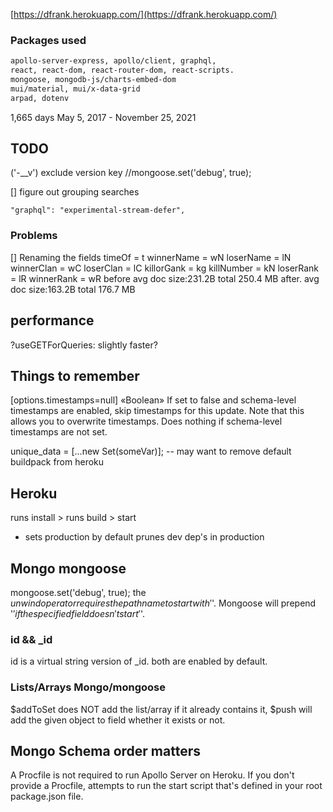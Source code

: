 
[https://dfrank.herokuapp.com/](https://dfrank.herokuapp.com/)

### Packages used

```md
apollo-server-express, apollo/client, graphql, 
react, react-dom, react-router-dom, react-scripts.
mongoose, mongodb-js/charts-embed-dom
mui/material, mui/x-data-grid
arpad, dotenv
```

1,665 days May 5, 2017 - November 25, 2021


## TODO

('-__v') exclude version key
  //mongoose.set('debug', true);


[] figure out grouping searches

    "graphql": "experimental-stream-defer",


### Problems

[] Renaming the fields
timeOf = t
winnerName = wN
loserName = lN
winnerClan = wC
loserClan = lC
killorGank = kg
killNumber = kN
loserRank = lR
winnerRank = wR
before avg doc size:231.2B total 250.4 MB
after. avg doc size:163.2B total 176.7 MB


## performance
  ?useGETForQueries: slightly faster?
  


## Things to remember

[options.timestamps=null] «Boolean» If set to false and schema-level timestamps are enabled, skip timestamps for this update. Note that this allows you to overwrite timestamps. Does nothing if schema-level timestamps are not set.

 unique_data = [...new Set(someVar)];
 -- may want to remove default buildpack from heroku

 ## Heroku
runs install > runs build > start
- sets production by default
prunes dev dep's in production

## Mongo mongoose
mongoose.set('debug', true);
the $unwind operator requires the path name to start with '$'. Mongoose will prepend '$' if the specified field doesn't start '$'.
### id && _id
id is a virtual string version of _id.
both are enabled by default.


### Lists/Arrays Mongo/mongoose
$addToSet does NOT add the list/array if it already contains it,
$push will add the given object to field whether it exists or not.

## Mongo Schema order matters

A Procfile is not required to run Apollo Server on Heroku. If you don't provide a Procfile, attempts to run the start script that's defined in your root package.json file.